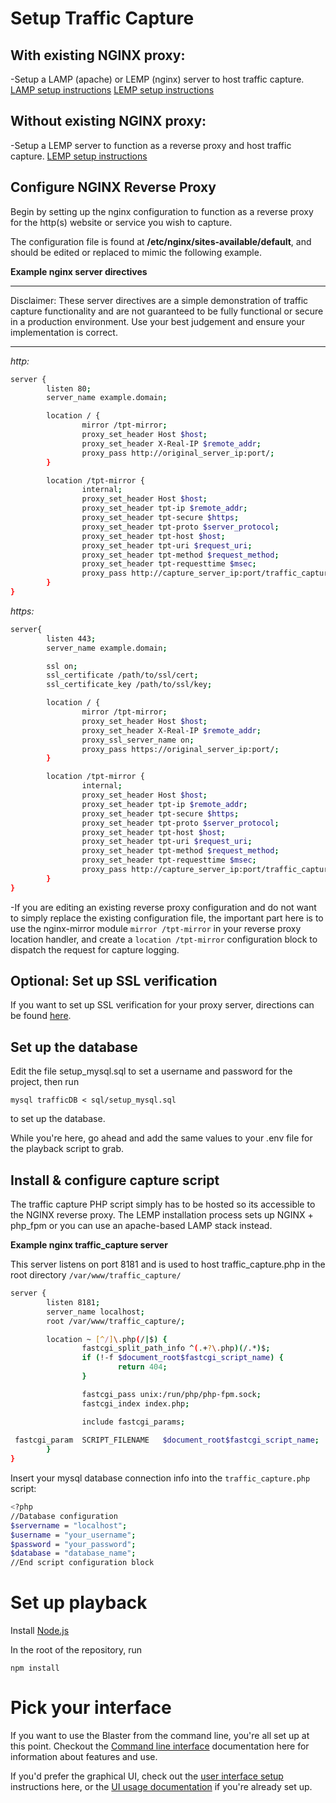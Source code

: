 # Setup Traffic Capture

## With existing NGINX proxy:

-Setup a LAMP (apache) or LEMP (nginx) server to host traffic capture.
[LAMP setup instructions](https://www.digitalocean.com/community/tutorials/how-to-install-linux-apache-mysql-php-lamp-stack-ubuntu-18-04)
[LEMP setup instructions](https://www.digitalocean.com/community/tutorials/how-to-install-linux-nginx-mysql-php-lemp-stack-ubuntu-18-04)

## Without existing NGINX proxy:

-Setup a LEMP server to function as a reverse proxy and host traffic capture.
[LEMP setup instructions](https://www.digitalocean.com/community/tutorials/how-to-install-linux-nginx-mysql-php-lemp-stack-ubuntu-18-04)

## Configure NGINX Reverse Proxy

Begin by setting up the nginx configuration to function as a reverse proxy for the http(s) website or service you wish to capture.

The configuration file is found at **/etc/nginx/sites-available/default**, and should be edited or replaced to mimic the following example.

**Example nginx server directives**

***
Disclaimer: These server directives are a simple demonstration of traffic capture functionality and are not guaranteed to be fully functional or secure in a production environment. Use your best judgement and ensure your implementation is correct.
***

*http:*

``` sh
server {
        listen 80;
        server_name example.domain;

        location / {
                mirror /tpt-mirror;
                proxy_set_header Host $host;
                proxy_set_header X-Real-IP $remote_addr;
                proxy_pass http://original_server_ip:port/;
        }

        location /tpt-mirror {
                internal;
                proxy_set_header Host $host;
                proxy_set_header tpt-ip $remote_addr;
                proxy_set_header tpt-secure $https;
                proxy_set_header tpt-proto $server_protocol;
                proxy_set_header tpt-host $host;
                proxy_set_header tpt-uri $request_uri;
                proxy_set_header tpt-method $request_method;
                proxy_set_header tpt-requesttime $msec;
                proxy_pass http://capture_server_ip:port/traffic_capture.php;
        }
}
```

*https:*

``` sh
server{
        listen 443;
        server_name example.domain;

        ssl on;
        ssl_certificate /path/to/ssl/cert;
        ssl_certificate_key /path/to/ssl/key;

        location / {
                mirror /tpt-mirror;
                proxy_set_header Host $host;
                proxy_set_header X-Real-IP $remote_addr;
                proxy_ssl_server_name on;
                proxy_pass https://original_server_ip:port/;
        }

        location /tpt-mirror {
                internal;
                proxy_set_header Host $host;
                proxy_set_header tpt-ip $remote_addr;
                proxy_set_header tpt-secure $https;
                proxy_set_header tpt-proto $server_protocol;
                proxy_set_header tpt-host $host;
                proxy_set_header tpt-uri $request_uri;
                proxy_set_header tpt-method $request_method;
                proxy_set_header tpt-requesttime $msec;
                proxy_pass http://capture_server_ip:port/traffic_capture.php;
        }
}
```

-If you are editing an existing reverse proxy configuration and do not want to simply replace the existing configuration file, the important part here is to use the nginx-mirror module `mirror /tpt-mirror` in your reverse proxy location handler, and create a  `location /tpt-mirror` configuration block to dispatch the request for capture logging.

## Optional: Set up SSL verification

If you want to set up SSL verification for your proxy server, directions can be found [here](https://github.com/tacemonster/traffic-playback/tree/master/documentation/ssl.md).

## Set up the database

Edit the file setup_mysql.sql to set a username and password for the project, then run
```
mysql trafficDB < sql/setup_mysql.sql
```
to set up the database.

While you're here, go ahead and add the same values to your .env file for the playback script to grab.

## Install & configure capture script

The traffic capture PHP script simply has to be hosted so its accessible to the NGINX reverse proxy. The LEMP installation process sets up NGINX + php_fpm or you can use an apache-based LAMP stack instead.

**Example nginx traffic_capture server**

This server listens on port 8181 and is used to host traffic_capture.php in the root directory `/var/www/traffic_capture/`

``` sh
server {
        listen 8181;
        server_name localhost;
        root /var/www/traffic_capture/;

        location ~ [^/]\.php(/|$) {
                fastcgi_split_path_info ^(.+?\.php)(/.*)$;
                if (!-f $document_root$fastcgi_script_name) {
                        return 404;
                }

                fastcgi_pass unix:/run/php/php-fpm.sock;
                fastcgi_index index.php;

                include fastcgi_params;
                
 fastcgi_param  SCRIPT_FILENAME   $document_root$fastcgi_script_name;
        }
}
```

Insert your mysql database connection info into the `traffic_capture.php` script:

``` sh
<?php
//Database configuration
$servername = "localhost";
$username = "your_username";
$password = "your_password";
$database = "database_name";
//End script configuration block
```

# Set up playback

Install [Node.js](https://nodejs.org/en/download/package-manager/)

In the root of the repository, run 
```
npm install
```

# Pick your interface

If you want to use the Blaster from the command line, you're all set up at this point. Checkout the [Command line interface](https://github.com/tacemonster/traffic-playback/tree/master/documentation/command-line.md) documentation here for information about features and use.

If you'd prefer the graphical UI, check out the [user interface setup](https://github.com/tacemonster/traffic-playback/tree/master/documentation/UIsetup.md) instructions here, or the [UI usage documentation](https://github.com/tacemonster/traffic-playback/tree/master/documentation/user-interface.md) if you're already set up.
